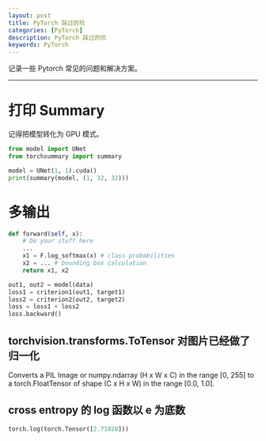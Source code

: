 ```yaml
---
layout: post
title: PyTorch 踩过的坑
categories: [PyTorch]
description: PyTorch 踩过的坑
keywords: PyTorch
---
```


记录一些 Pytorch 常见的问题和解决方案。

---

# 打印 Summary

记得把模型转化为 GPU 模式。

```python
from model import UNet
from torchsummary import summary

model = UNet(1, 1).cuda()
print(summary(model, (1, 32, 32)))
```

# 多输出

```python
def forward(self, x):
    # Do your stuff here
    ...
    x1 = F.log_softmax(x) # class probabilities
    x2 = ... # bounding box calculation
    return x1, x2
```

```Python
out1, out2 = model(data)
loss1 = criterion1(out1, target1)
loss2 = criterion2(out2, target2)
loss = loss1 + loss2
loss.backward()
```

## torchvision.transforms.ToTensor 对图片已经做了归一化

Converts a PIL Image or numpy.ndarray (H x W x C) in the range [0, 255] to a torch.FloatTensor of shape (C x H x W) in the range [0.0, 1.0].

## cross entropy 的 log 函数以 e 为底数
```Python
torch.log(torch.Tensor([2.71828]))
```


